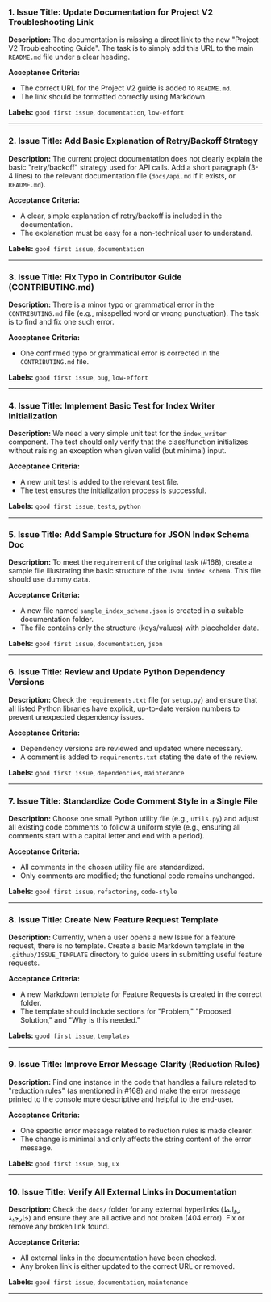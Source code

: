### 1. Issue Title: Update Documentation for Project V2 Troubleshooting Link

**Description:**
The documentation is missing a direct link to the new "Project V2 Troubleshooting Guide". The task is to simply add this URL to the main `README.md` file under a clear heading.

**Acceptance Criteria:**
- The correct URL for the Project V2 guide is added to `README.md`.
- The link should be formatted correctly using Markdown.

**Labels:**
`good first issue`, `documentation`, `low-effort`

---

### 2. Issue Title: Add Basic Explanation of Retry/Backoff Strategy

**Description:**
The current project documentation does not clearly explain the basic "retry/backoff" strategy used for API calls. Add a short paragraph (3-4 lines) to the relevant documentation file (`docs/api.md` if it exists, or `README.md`).

**Acceptance Criteria:**
- A clear, simple explanation of retry/backoff is included in the documentation.
- The explanation must be easy for a non-technical user to understand.

**Labels:**
`good first issue`, `documentation`

---

### 3. Issue Title: Fix Typo in Contributor Guide (CONTRIBUTING.md)

**Description:**
There is a minor typo or grammatical error in the `CONTRIBUTING.md` file (e.g., misspelled word or wrong punctuation). The task is to find and fix one such error.

**Acceptance Criteria:**
- One confirmed typo or grammatical error is corrected in the `CONTRIBUTING.md` file.

**Labels:**
`good first issue`, `bug`, `low-effort`

---

### 4. Issue Title: Implement Basic Test for Index Writer Initialization

**Description:**
We need a very simple unit test for the `index_writer` component. The test should only verify that the class/function initializes without raising an exception when given valid (but minimal) input.

**Acceptance Criteria:**
- A new unit test is added to the relevant test file.
- The test ensures the initialization process is successful.

**Labels:**
`good first issue`, `tests`, `python`

---

### 5. Issue Title: Add Sample Structure for JSON Index Schema Doc

**Description:**
To meet the requirement of the original task (#168), create a sample file illustrating the basic structure of the `JSON index schema`. This file should use dummy data.

**Acceptance Criteria:**
- A new file named `sample_index_schema.json` is created in a suitable documentation folder.
- The file contains only the structure (keys/values) with placeholder data.

**Labels:**
`good first issue`, `documentation`, `json`

---

### 6. Issue Title: Review and Update Python Dependency Versions

**Description:**
Check the `requirements.txt` file (or `setup.py`) and ensure that all listed Python libraries have explicit, up-to-date version numbers to prevent unexpected dependency issues.

**Acceptance Criteria:**
- Dependency versions are reviewed and updated where necessary.
- A comment is added to `requirements.txt` stating the date of the review.

**Labels:**
`good first issue`, `dependencies`, `maintenance`

---

### 7. Issue Title: Standardize Code Comment Style in a Single File

**Description:**
Choose one small Python utility file (e.g., `utils.py`) and adjust all existing code comments to follow a uniform style (e.g., ensuring all comments start with a capital letter and end with a period).

**Acceptance Criteria:**
- All comments in the chosen utility file are standardized.
- Only comments are modified; the functional code remains unchanged.

**Labels:**
`good first issue`, `refactoring`, `code-style`

---

### 8. Issue Title: Create New Feature Request Template

**Description:**
Currently, when a user opens a new Issue for a feature request, there is no template. Create a basic Markdown template in the `.github/ISSUE_TEMPLATE` directory to guide users in submitting useful feature requests.

**Acceptance Criteria:**
- A new Markdown template for Feature Requests is created in the correct folder.
- The template should include sections for "Problem," "Proposed Solution," and "Why is this needed."

**Labels:**
`good first issue`, `templates`

---

### 9. Issue Title: Improve Error Message Clarity (Reduction Rules)

**Description:**
Find one instance in the code that handles a failure related to "reduction rules" (as mentioned in #168) and make the error message printed to the console more descriptive and helpful to the end-user.

**Acceptance Criteria:**
- One specific error message related to reduction rules is made clearer.
- The change is minimal and only affects the string content of the error message.

**Labels:**
`good first issue`, `bug`, `ux`

---

### 10. Issue Title: Verify All External Links in Documentation

**Description:**
Check the `docs/` folder for any external hyperlinks (روابط خارجية) and ensure they are all active and not broken (404 error). Fix or remove any broken link found.

**Acceptance Criteria:**
- All external links in the documentation have been checked.
- Any broken link is either updated to the correct URL or removed.

**Labels:**
`good first issue`, `documentation`, `maintenance`

---
